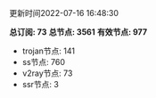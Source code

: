 更新时间2022-07-16 16:48:30

**总订阅: 73**
**总节点: 3561**
**有效节点: 977**
- trojan节点: 141
- ss节点: 760
- v2ray节点: 73
- ssr节点: 3
